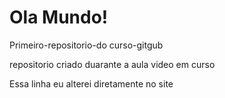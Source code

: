 # Ola Mundo!
 Primeiro-repositorio-do curso-gitgub

 repositorio criado duarante a aula video em curso
 
 Essa linha eu alterei diretamente no site
